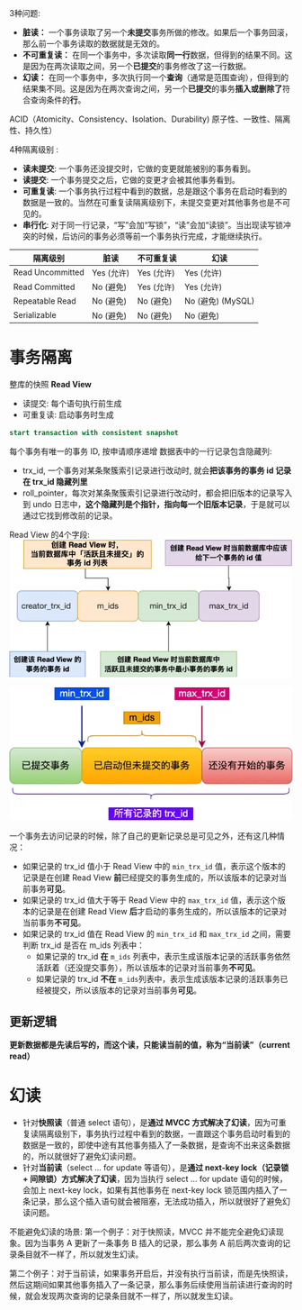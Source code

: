 3种问题:
- **脏读：** 一个事务读取了另一个**未提交**事务所做的修改。如果后一个事务回滚，那么前一个事务读取的数据就是无效的。
- **不可重复读：** 在同一个事务中，多次读取**同一行**数据，但得到的结果不同。这是因为在两次读取之间，另一个**已提交**的事务修改了这一行数据。
- **幻读：** 在同一个事务中，多次执行同一个**查询**（通常是范围查询），但得到的结果集不同。这是因为在两次查询之间，另一个**已提交**的事务**插入或删除了**符合查询条件的**行**。

ACID（Atomicity、Consistency、Isolation、Durability)
原子性、一致性、隔离性、持久性）

4种隔离级别 :
- **读未提交**: 一个事务还没提交时，它做的变更就能被别的事务看到。
- **读提交**: 一个事务提交之后，它做的变更才会被其他事务看到。
- **可重复读**: 一个事务执行过程中看到的数据，总是跟这个事务在启动时看到的数据是一致的。当然在可重复读隔离级别下，未提交变更对其他事务也是不可见的。
- **串行化**: 对于同一行记录，“写”会加“写锁”，“读”会加“读锁”。当出现读写锁冲突的时候，后访问的事务必须等前一个事务执行完成，才能继续执行。

| 隔离级别             | 脏读       | 不可重复读    | 幻读              |
| ---------------- | -------- | -------- | --------------- |
| Read Uncommitted | Yes (允许) | Yes (允许) | Yes (允许)        |
| Read Committed   | No (避免)  | Yes (允许) | Yes (允许)        |
| Repeatable Read  | No (避免)  | No (避免)  | No (避免) (MySQL) |
| Serializable     | No (避免)  | No (避免)  | No (避免)         |

# 事务隔离
整库的快照 **Read View**
- 读提交: 每个语句执行前生成
- 可重复读: 启动事务时生成
```sql
start transaction with consistent snapshot
```

每个事务有唯一的事务 ID, 按申请顺序递增
数据表中的一行记录包含隐藏列:
- trx_id, 一个事务对某条聚簇索引记录进行改动时, 就会**把该事务的事务 id 记录在 trx_id 隐藏列里**
- roll_pointer，每次对某条聚簇索引记录进行改动时，都会把旧版本的记录写入到 undo 日志中，**这个隐藏列是个指针，指向每一个旧版本记录**，于是就可以通过它找到修改前的记录。

Read View 的4个字段:
![readview结构.drawio.webp](https://raw.githubusercontent.com/hmmm42/Picbed/main/obsidian/picturesreadview结构.drawio.webp)


![ReadView.drawio.webp](https://raw.githubusercontent.com/hmmm42/Picbed/main/obsidian/picturesReadView.drawio.webp)

一个事务去访问记录的时候，除了自己的更新记录总是可见之外，还有这几种情况：

- 如果记录的 trx_id 值小于 Read View 中的 `min_trx_id` 值，表示这个版本的记录是在创建 Read View **前**已经提交的事务生成的，所以该版本的记录对当前事务**可见**。
- 如果记录的 trx_id 值大于等于 Read View 中的 `max_trx_id` 值，表示这个版本的记录是在创建 Read View **后**才启动的事务生成的，所以该版本的记录对当前事务**不可见**。
- 如果记录的 trx_id 值在 Read View 的 `min_trx_id` 和 `max_trx_id` 之间，需要判断 trx_id 是否在 m_ids 列表中：
    - 如果记录的 trx_id **在** `m_ids` 列表中，表示生成该版本记录的活跃事务依然活跃着（还没提交事务），所以该版本的记录对当前事务**不可见**。
    - 如果记录的 trx_id **不在** `m_ids`列表中，表示生成该版本记录的活跃事务已经被提交，所以该版本的记录对当前事务**可见**。
## 更新逻辑
**更新数据都是先读后写的，而这个读，只能读当前的值，称为“当前读”（current read）**

# 幻读
- 针对**快照读**（普通 select 语句），是**通过 MVCC 方式解决了幻读**，因为可重复读隔离级别下，事务执行过程中看到的数据，一直跟这个事务启动时看到的数据是一致的，即使中途有其他事务插入了一条数据，是查询不出来这条数据的，所以就很好了避免幻读问题。
- 针对**当前读**（select ... for update 等语句），是**通过 next-key lock（记录锁 + 间隙锁）方式解决了幻读**，因为当执行 select ... for update 语句的时候，会加上 next-key lock，如果有其他事务在 next-key lock 锁范围内插入了一条记录，那么这个插入语句就会被阻塞，无法成功插入，所以就很好了避免幻读问题。

不能避免幻读的场景:
第一个例子：对于快照读，MVCC 并不能完全避免幻读现象。因为当事务 A 更新了一条事务 B 插入的记录，那么事务 A 前后两次查询的记录条目就不一样了，所以就发生幻读。

第二个例子：对于当前读，如果事务开启后，并没有执行当前读，而是先快照读，然后这期间如果其他事务插入了一条记录，那么事务后续使用当前读进行查询的时候，就会发现两次查询的记录条目就不一样了，所以就发生幻读。
